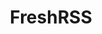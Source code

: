 ---
codehost: https://github.com/FreshRSS/FreshRSS
logohandle: freshrss
sort: freshrss
title: FreshRSS
twitter: https://x.com/FreshRSS
website: https://freshrss.org/
---